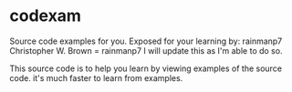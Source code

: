 # codexam
Source code examples for you.
Exposed for your learning by: rainmanp7
Christopher W. Brown = rainmanp7
I will update this as I'm able to do so.

This source code is to help you learn by
viewing examples of the source code.
it's much faster to learn from examples.
